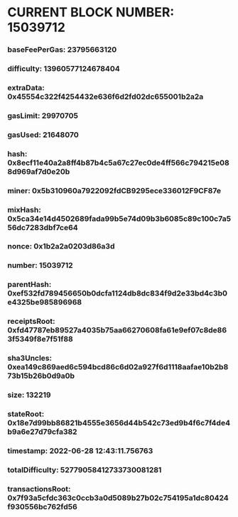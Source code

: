 # CURRENT BLOCK NUMBER: 15039712

### baseFeePerGas: 23795663120
### difficulty: 13960577124678404
### extraData: 0x45554c322f4254432e636f6d2fd02dc655001b2a2a
### gasLimit: 29970705
### gasUsed: 21648070
### hash: 0x8ecf11e40a2a8ff4b87b4c5a67c27ec0de4ff566c794215e088d969af7d0e20b
### miner: 0x5b310960a7922092fdCB9295ece336012F9CF87e
### mixHash: 0x5ca34e14d4502689fada99b5e74d09b3b6085c89c100c7a556dc7283dbf7ce64
### nonce: 0x1b2a2a0203d86a3d
### number: 15039712
### parentHash: 0xef532fd789456650b0dcfa1124db8dc834f9d2e33bd4c3b0e4325be985896968
### receiptsRoot: 0xfd47787eb89527a4035b75aa66270608fa61e9ef07c8de863f5349f8e7f51f88
### sha3Uncles: 0xea149c869aed6c594bcd86c6d02a927f6d1118aafae10b2b873b15b26b0d9a0b
### size: 132219
### stateRoot: 0x18e7d99bb86821b4555e3656d44b542c73ed9b4f6c7f4de4b9a6e27d79cfa382
### timestamp: 2022-06-28 12:43:11.756763
### totalDifficulty: 52779058412733730081281
### transactionsRoot: 0x7f93a5cfdc363c0ccb3a0d5089b27b02c754195a1dc80424f930556bc762fd56
